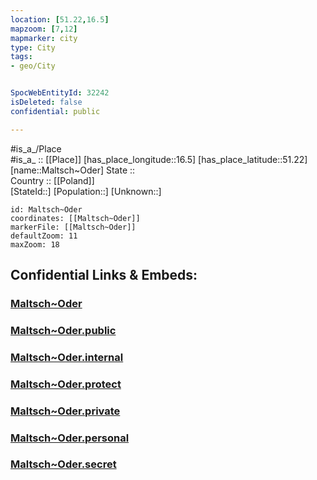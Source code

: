 ```yaml
---
location: [51.22,16.5] 
mapzoom: [7,12] 
mapmarker: city 
type: City
tags:
- geo/City


SpocWebEntityId: 32242
isDeleted: false
confidential: public

---
```

#is_a_/Place  
#is_a_ :: [[Place]] 
[has_place_longitude::16.5] 
[has_place_latitude::51.22] 
[name::Maltsch~Oder] 
State ::  
Country :: [[Poland]]  
[StateId::] 
[Population::] 
[Unknown::] 


```leaflet
id: Maltsch~Oder
coordinates: [[Maltsch~Oder]] 
markerFile: [[Maltsch~Oder]] 
defaultZoom: 11 
maxZoom: 18
```


## Confidential Links & Embeds: 

### [Maltsch~Oder](/_Standards/Earth/Continent/Europe/Europe~East/Poland/Provinces~Poland/Lower_Silesian/City/Maltsch~Oder.md) 

### [Maltsch~Oder.public](/_public/Earth/Continent/Europe/Europe~East/Poland/Provinces~Poland/Lower_Silesian/City/Maltsch~Oder.public.md) 

### [Maltsch~Oder.internal](/_internal/Earth/Continent/Europe/Europe~East/Poland/Provinces~Poland/Lower_Silesian/City/Maltsch~Oder.internal.md) 

### [Maltsch~Oder.protect](/_protect/Earth/Continent/Europe/Europe~East/Poland/Provinces~Poland/Lower_Silesian/City/Maltsch~Oder.protect.md) 

### [Maltsch~Oder.private](/_private/Earth/Continent/Europe/Europe~East/Poland/Provinces~Poland/Lower_Silesian/City/Maltsch~Oder.private.md) 

### [Maltsch~Oder.personal](/_personal/Earth/Continent/Europe/Europe~East/Poland/Provinces~Poland/Lower_Silesian/City/Maltsch~Oder.personal.md) 

### [Maltsch~Oder.secret](/_secret/Earth/Continent/Europe/Europe~East/Poland/Provinces~Poland/Lower_Silesian/City/Maltsch~Oder.secret.md)

